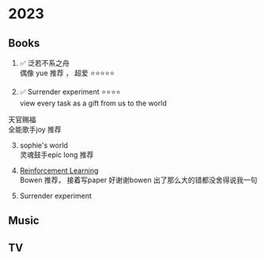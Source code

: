 # 2023

## Books

1. ✅ 泛若不系之舟 \
偶像 yue 推荐 ， 超爱 ⭐️⭐️⭐️⭐️⭐️

2. ✅ Surrender experiment  ⭐️⭐️⭐️⭐️ \
view every task as a gift from us to the world


天官赐福 \
全能歌手joy 推荐

3. sophie's world \
灵魂鼓手epic long 推荐

4. [Reinforcement Learning](https://github.com/fangya18/books/blob/main/SuttonBartoIPRLBook2ndEd.pdf) \
Bowen 推荐， 接着写paper
好谢谢bowen 出了那么大的错都没舍得说我一句

5. Surrender experiment 


## Music



## TV
